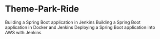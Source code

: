 # Theme-Park-Ride
Building a Spring Boot application in Jenkins
Building a Spring Boot application in Docker and Jenkins
Deploying a Spring Boot application into AWS with Jenkins
